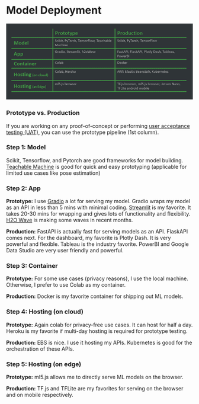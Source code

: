 # Model Deployment

![model_deployment](https://github.com/recohut/reco-static/raw/master/media/images/deployment_options.png)

### Prototype vs. Production

If you are working on any proof-of-concept or performing [user acceptance testing (UAT)](https://www.functionize.com/blog/user-acceptance-testing/), you can use the prototype pipeline (1st column).

### Step 1: Model

Scikit, Tensorflow, and Pytorch are good frameworks for model building. [Teachable Machine](https://teachablemachine.withgoogle.com/) is good for quick and easy prototyping (applicable for limited use cases like pose estimation)

### Step 2: App

**Prototype:** I use [Gradio](https://www.gradio.app/) a lot for serving my model. Gradio wraps my model as an API in less than 5 mins with minimal coding. [Streamlit](https://www.streamlit.io/) is my favorite. It takes 20-30 mins for wrapping and gives lots of functionality and flexibility. [H2O Wave](https://h2oai.github.io/wave/) is making some waves in recent months.

**Production:** FastAPI is actually fast for serving models as an API. FlaskAPI comes next. For the dashboard, my favorite is Plotly Dash. It is very powerful and flexible. Tableau is the industry favorite. PowerBI and Google Data Studio are very user friendly and powerful.

### Step 3: Container

**Prototype:** For some use cases (privacy reasons), I use the local machine. Otherwise, I prefer to use Colab as my container. 

**Production:** Docker is my favorite container for shipping out ML models.

### Step 4: Hosting (on cloud)

**Prototype:** Again colab for privacy-free use cases. It can host for half a day. Heroku is my favorite if multi-day hosting is required for prototype testing.  

**Production:** EBS is nice. I use it hosting my APIs. Kubernetes is good for the orchestration of these APIs. 

### Step 5: Hosting (on edge)

**Prototype:** ml5.js allows me to directly serve ML models on the browser.

**Production:** TF.js and TFLite are my favorites for serving on the browser and on mobile respectively.
